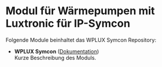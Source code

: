 # Modul für Wärmepumpen mit Luxtronic für IP-Symcon

Folgende Module beinhaltet das WPLUX Symcon Repository:

- __WPLUX Symcon__ ([Dokumentation](WPLUX%20Symcon))  
	Kurze Beschreibung des Moduls.
